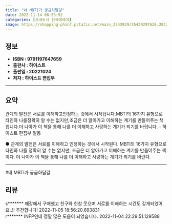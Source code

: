 ```yaml
---
title: "내 MBTI가 궁금하달걀"
date: 2022-11-14 08:53:52
categories: [국내도서 한국에세이]
image: https://shopping-phinf.pstatic.net/main_3543929/35439297626.20221025163130.jpg
---
```


## **정보**

- **ISBN : 9791197647659**
- **출판사 : 하이스트**
- **출판일 : 20221024**
- **저자 : 하이스트 편집부**

------



## **요약**

관계의 발전은 서로를 이해하고인정하는 것에서 시작됩니다.MBTI의 16가지 유형으로 타인와 나를정확히 알 수는 없지만,조금은 더 알아가고 이해하는 계기를 만들어주는 책 입니다.더 나아가 이 책을 통해 나를 더 이해하고 사랑하는 계기가 되기를 바랍니다. - 하이스트 편집부 일동

● 관계의 발전은 서로를 이해하고 인정하는 것에서 시작된다. MBTI의 16가지 유형으로 타인와 나를 정확히 알 수는 없지만, 조금은 더 알아가고 이해하는 계기를 만들어주는 책이다. 더 나아가 이 책을 통해 나를 더 이해하고 사랑하는 계기가 되기를 바란다.



------

#내 MBTI가 궁금하달걀


## **리뷰** 

  s******* 매장에서 구매했고 친구와 한참 웃으며 서로를 이해하는 시간도 갖게되었어요..!! 추천합니다! 2022-11-05 18:56:20.693831 <br/>  r******* INFP인데 정말 많은 도움이 되었습니다. 2022-11-04 22:29:51.129588 <br/>